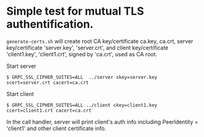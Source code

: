 Simple test for mutual TLS authentification.
========


``generate-certs.sh`` will create root CA key/certificate ca.key, ca.crt, server key/certificate 'server.key', 'server.crt', and client key/certificate 'client1.key', 'client1.crt', signed by 'ca.crt', used as CA root.
 
Start server

	$ GRPC_SSL_CIPHER_SUITES=ALL  ../server skey=server.key scert=server.crt cacert=ca.crt

	
Start client 

	$ GRPC_SSL_CIPHER_SUITES=ALL ../client ckey=client1.key ccert=client1.crt cacert=ca.crt
	
In the call handler, server will print client's auth info including PeerIdentity = 'client1' and other client certificate info.
 